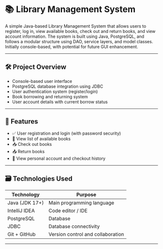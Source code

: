 # 📚 Library Management System

A simple Java-based Library Management System that allows users to register, log in, view available books, check out and return books, and view account information. The system is built using Java, PostgreSQL, and follows a modular structure using DAO, service layers, and model classes. Initially console-based, with potential for future GUI enhancement.

---

## 🛠 Project Overview

- Console-based user interface  
- PostgreSQL database integration using JDBC  
- User authentication system (register/login)  
- Book borrowing and returning system  
- User account details with current borrow status  

---

## 🧾 Features

- ✅ User registration and login (with password security)
- 📖 View list of available books
- 📥 Check out books
- 📤 Return books
- 👤 View personal account and checkout history

---

## 🗃 Technologies Used

| Technology       | Purpose                         |
|------------------|---------------------------------|
| Java (JDK 17+)   | Main programming language       |
| IntelliJ IDEA    | Code editor / IDE               |
| PostgreSQL       | Database                        |
| JDBC             | Database connectivity           |
| Git + GitHub     | Version control and collaboration |

---

